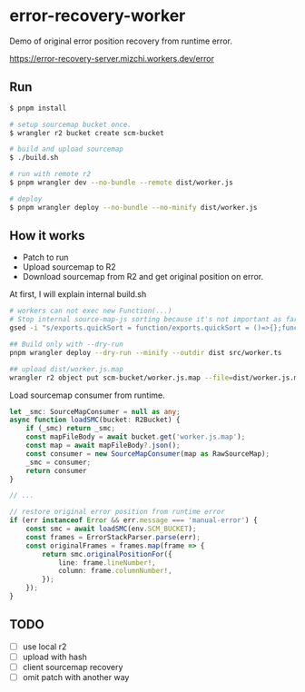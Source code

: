 # error-recovery-worker

Demo of original error position recovery from runtime error.

https://error-recovery-server.mizchi.workers.dev/error

## Run

```bash
$ pnpm install

# setup sourcemap bucket once.
$ wrangler r2 bucket create scm-bucket

# build and upload sourcemap
$ ./build.sh

# run with remote r2
$ pnpm wrangler dev --no-bundle --remote dist/worker.js

# deploy
$ pnpm wrangler deploy --no-bundle --no-minify dist/worker.js
```

## How it works

- Patch to run
- Upload sourcemap to R2
- Download sourcemap from R2 and get original position on error.

At first, I will explain internal build.sh

```sh
# workers can not exec new Function(...)
# Stop internal source-map-js sorting because it's not important as far as I read it.
gsed -i "s/exports.quickSort = function/exports.quickSort = ()=>{};function nop/" node_modules/source-map-js/lib/quick-sort.js && echo 'patch node_modules/source-map-js/lib/quick-sort.js'

## Build only with --dry-run
pnpm wrangler deploy --dry-run --minify --outdir dist src/worker.ts

## upload dist/worker.js.map
wrangler r2 object put scm-bucket/worker.js.map --file=dist/worker.js.map
```

Load sourcemap consumer from runtime.

```ts
let _smc: SourceMapConsumer = null as any;
async function loadSMC(bucket: R2Bucket) {
	if (_smc) return _smc;
	const mapFileBody = await bucket.get('worker.js.map');
	const map = await mapFileBody?.json();
	const consumer = new SourceMapConsumer(map as RawSourceMap);
	_smc = consumer;
	return consumer
}

// ...

// restore original error position from runtime error
if (err instanceof Error && err.message === 'manual-error') {
	const smc = await loadSMC(env.SCM_BUCKET);
	const frames = ErrorStackParser.parse(err);
	const originalFrames = frames.map(frame => {
		return smc.originalPositionFor({
			line: frame.lineNumber!,
			column: frame.columnNumber!,
		});
	});
}
```

## TODO

- [ ] use local r2
- [ ] upload with hash
- [ ] client sourcemap recovery
- [ ] omit patch with another way
